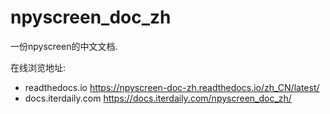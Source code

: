 # npyscreen_doc_zh
一份npyscreen的中文文档.

在线浏览地址:

 - readthedocs.io    https://npyscreen-doc-zh.readthedocs.io/zh_CN/latest/
 - docs.iterdaily.com  https://docs.iterdaily.com/npyscreen_doc_zh/
